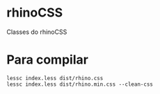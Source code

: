 # rhinoCSS
Classes do rhinoCSS

# Para compilar

```
lessc index.less dist/rhino.css
lessc index.less dist/rhino.min.css --clean-css
```
